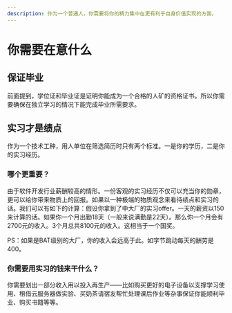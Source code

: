 ```yaml
---
description: 作为一个普通人，你需要将你的精力集中在更有利于自身价值实现的方面。
---
```


# 你需要在意什么

## 保证毕业

前面提到，学位证和毕业证是证明你能成为一个合格的人矿的资格证书。所以你需要确保在独立学习的情况下能完成毕业所需要求。

## 实习才是绩点

作为一个技术工种，用人单位在筛选简历时只有两个标准。一是你的学历，二是你的实习经历。

### 哪个更重要？

由于软件开发行业薪酬较高的情形。一份客观的实习经历不仅可以充当你的勋章，更可以给你带来物质上的回报。如果以一种极端的物质观念来看待绩点和实习的话。我们可以有如下的计算：假设你拿到了中大厂的实习offer。一天的薪资以150来计算的话。如果你一个月出勤18天（一般来说满勤是22天）。那么你一个月会有2700元的收入。3个月总共8100元的收入。这相当于一个国奖。

PS：如果是BAT级别的大厂，你的收入会远高于此。如字节跳动每天的酬劳是400。

### 你需要用实习的钱来干什么？

你需要划出一部分收入用以投入再生产——比如购买更好的电子设备以支撑学习使用、租借云服务器做实验、买奶茶请宿友帮忙处理课后作业等杂事保证你能顺利毕业、购买书籍等等。

